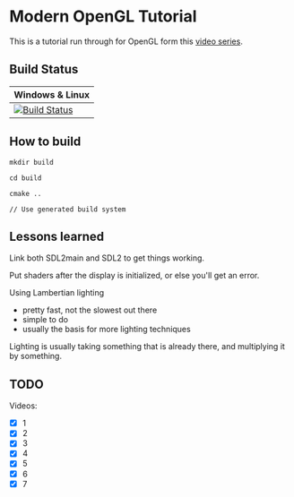 # Modern OpenGL Tutorial

This is a tutorial run through for OpenGL form this [video series](https://www.youtube.com/playlist?list=PLEETnX-uPtBXT9T-hD0Bj31DSnwio-ywh).

## Build Status

| Windows & Linux |
|-----------------|
| [![Build Status](https://travis-ci.com/DrFriday/Modern-OpenGL-Tutorial.svg?branch=main)](https://travis-ci.com/DrFriday/Modern-OpenGL-Tutorial)|


## How to build

    mkdir build

    cd build

    cmake ..

    // Use generated build system

## Lessons learned

Link both SDL2main and SDL2 to get things working.

Put shaders after the display is initialized, or else you'll get an error.

Using Lambertian lighting
- pretty fast, not the slowest out there
- simple to do
- usually the basis for more lighting techniques

Lighting is usually taking something that is already there, and multiplying it by something.

## TODO

Videos:
- [x] 1
- [x] 2
- [x] 3
- [x] 4
- [x] 5
- [x] 6
- [x] 7

